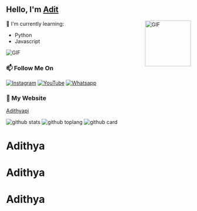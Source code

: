 ## Hello, I'm [Adit](https://youtube.com/channel/UCknk_haLAXEdanwt8aq44_Q)

<img align="right" alt="GIF" height="125px" src="https://media.giphy.com/media/0YLMNYmGyMfcqRX1j1/source.gif" />

:page_with_curl: I'm currently learning:
- Python
- Javascript

<img align="center" fit="fill" alt="GIF" src="https://media.giphy.com/media/836HiJc7pgzy8iNXCn/giphy.gif" />

### 📫 Follow Me On
<a href="https://www.instagram.com/ff.ardy_store" target="_blank"><img src="https://img.shields.io/badge/Instagram-%23E4405F.svg?&style=flat-square&logo=instagram&logoColor=white" alt="Instagram"></a>
<a href="https://youtube.com/channel/UCknk_haLAXEdanwt8aq44_Q" target="_blank"><img src="https://img.shields.io/badge/YouTube-%231877F2.svg?&style=flat-square&logo=YouTube&logoColor=white" alt="YouTube"></a>
<a href="https://wa.me/6287863200063" target="_blank"><img src="https://img.shields.io/badge/Whatsapp-%808080.svg?&style=flat-square&logo=Whatsapp&logoColor=white" alt="Whatsapp"></a>

### 📶 My Website
<a href="https://app-testapi.herokuapp.com/" target="_blank">Adithyapi</a>

![github stats](https://github-readme-stats.vercel.app/api?username=Adithya&show_icons=true&theme=radical)
![github toplang](https://github-readme-stats.vercel.app/api/top-langs/?username=Adithya&layout=compact&theme=nightowl)
![github card](https://github-readme-stats.vercel.app/api/pin/?username=Adithya&repo=BaseBot&theme=dark)
# Adithya
# Adithya
# Adithya
